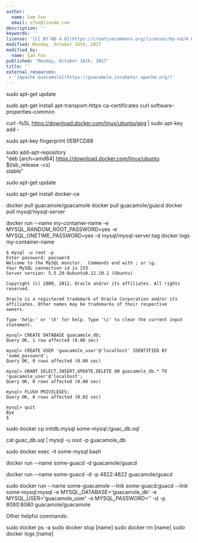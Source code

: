 ```yaml
---
author:
  name: Sam Foo
  email: sfoo@linode.com
description: ''
keywords: ''
license: '[CC BY-ND 4.0](https://creativecommons.org/licenses/by-nd/4.0)'
modified: Monday, October 16th, 2017
modified_by:
  name: Sam Foo
published: 'Monday, October 16th, 2017'
title: ''
external_resources:
 - '[Apache Guacamole](https://guacamole.incubator.apache.org/)'
---
```


sudo apt-get update

sudo apt-get install apt-transport-https ca-certificates curl software-properties-common

curl -fsSL https://download.docker.com/linux/ubuntu/gpg | sudo apt-key add -

sudo apt-key fingerprint 0EBFCD88

sudo add-apt-repository \
   "deb [arch=amd64] https://download.docker.com/linux/ubuntu \
   $(lsb_release -cs) \
   stable"

sudo apt-get update

sudo apt-get install docker-ce

docker pull guacamole/guacamole
docker pull guacamole/guacd
docker pull mysql/mysql-server

docker run --name my-container-name -e MYSQL_RANDOM_ROOT_PASSWORD=yes -e MYSQL_ONETIME_PASSWORD=yes -d mysql/mysql-server:tag
docker logs my-container-name

```
$ mysql -u root -p
Enter password: password
Welcome to the MySQL monitor.  Commands end with ; or \g.
Your MySQL connection id is 233
Server version: 5.5.29-0ubuntu0.12.10.1 (Ubuntu)

Copyright (c) 2000, 2012, Oracle and/or its affiliates. All rights reserved.

Oracle is a registered trademark of Oracle Corporation and/or its
affiliates. Other names may be trademarks of their respective
owners.

Type 'help;' or '\h' for help. Type '\c' to clear the current input statement.

mysql> CREATE DATABASE guacamole_db;
Query OK, 1 row affected (0.00 sec)

mysql> CREATE USER 'guacamole_user'@'localhost' IDENTIFIED BY 'some_password';
Query OK, 0 rows affected (0.00 sec)

mysql> GRANT SELECT,INSERT,UPDATE,DELETE ON guacamole_db.* TO 'guacamole_user'@'localhost';
Query OK, 0 rows affected (0.00 sec)

mysql> FLUSH PRIVILEGES;
Query OK, 0 rows affected (0.02 sec)

mysql> quit
Bye
$
```

sudo docker cp initdb.mysql some-mysql:/guac_db.sql

cat guac_db.sql | mysql -u root -p guacamole_db

sudo docker exec -it some-mysql bash

docker run --name some-guacd -d guacamole/guacd

docker run --name some-guacd -d -p 4822:4822 guacamole/guacd

sudo docker run --name some-guacamole --link some-guacd:guacd --link some-mysql:mysql -e MYSQL_DATABASE='guacamole_db' -e MYSQL_USER='guacamole_user' -e MYSQL_PASSWORD='' -d -p 8080:8080 guacamole/guacamole



Other helpful commands:

sudo docker ps -a
sudo docker stop [name]
sudo docker rm [name]
sudo docker logs [name]







